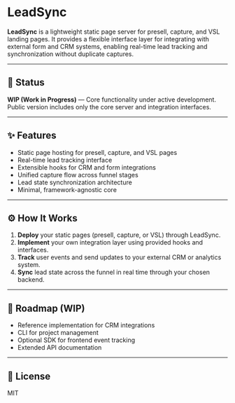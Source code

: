 # LeadSync

**LeadSync** is a lightweight static page server for presell, capture, and VSL landing pages. It provides a flexible interface layer for integrating with external form and CRM systems, enabling real-time lead tracking and synchronization without duplicate captures.

---

## 🚧 Status
**WIP (Work in Progress)** — Core functionality under active development.  
Public version includes only the core server and integration interfaces.

---

## ✨ Features
- Static page hosting for presell, capture, and VSL pages  
- Real-time lead tracking interface  
- Extensible hooks for CRM and form integrations  
- Unified capture flow across funnel stages  
- Lead state synchronization architecture  
- Minimal, framework-agnostic core  

---

## ⚙️ How It Works
1. **Deploy** your static pages (presell, capture, or VSL) through LeadSync.  
2. **Implement** your own integration layer using provided hooks and interfaces.  
3. **Track** user events and send updates to your external CRM or analytics system.  
4. **Sync** lead state across the funnel in real time through your chosen backend.

---

## 🧭 Roadmap (WIP)
- Reference implementation for CRM integrations  
- CLI for project management  
- Optional SDK for frontend event tracking  
- Extended API documentation  

---

## 📄 License
MIT
